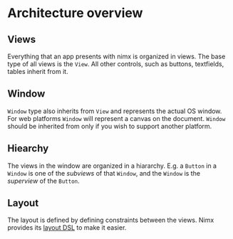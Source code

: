 Architecture overview
=====================

Views
-----

Everything that an app presents with nimx is organized in views. The base
type of all views is the `View`. All other controls, such as buttons, textfields,
tables inherit from it.

Window
------

`Window` type also inherits from `View` and represents
the actual OS window. For web platforms `Window` will represent a canvas on the
document. `Window` should be inherited from only if you wish to support another
platform.

Hiearchy
--------

The views in the window are organized in a hiararchy. E.g. a `Button` in a
`Window` is one of the *subviews* of that `Window`, and the `Window` is the
*superview* of the `Button`.

Layout
-------

The layout is defined by defining constraints between the views. Nimx provides
its [layout DSL](layout-dsl.md) to make it easier.

